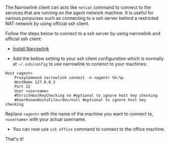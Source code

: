 The Narrowlink client can acts like `netcat` command to connect to the services that are running on the agent network machine. It is useful for various porpurses such as connecting to a ssh server behind a restricted NAT network by using official ssh client.

Follow the steps below to connect to a ssh server by using narrowlink and official ssh client:


- [Install Narrowlink](/getting-started/installation/#cargo)

- Add the bellow setting to your ssh client configuration which is normally at `~/.ssh/config` to use narrowlink to conenct to your machines:

```
Host <agent>
    ProxyCommand narrowlink connect -n <agent> %h:%p
    HostName 127.0.0.1
    Port 22
    User <username>
    #StrictHostKeyChecking no #optional to ignore host key checking
    #UserKnownHostsFile=/dev/null #optional to ignore host key checking
```

Replace `<agent>` with the name of the machine you want to connect to, `<username>` with your actual username.

-  You can now use `ssh office` command to connect to the office machine.
   

That's it!